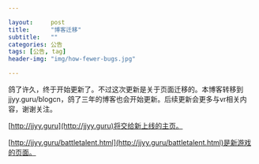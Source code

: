 ```yaml
---

layout:     post
title:      "博客迁移"
subtitle:   ""
categories: 公告
tags: [公告, tag]
header-img: "img/how-fewer-bugs.jpg"

---
```


鸽了许久，终于开始更新了。不过这次更新是关于页面迁移的。本博客转移到jjyy.guru/blogcn，鸽了三年的博客也会开始更新。后续更新会更多与vr相关内容，谢谢关注。

[http://jjyy.guru](http://jjyy.guru)将交给新上线的主页。

[http://jjyy.guru/battletalent.html](http://jjyy.guru/battletalent.html)是新游戏的页面。


